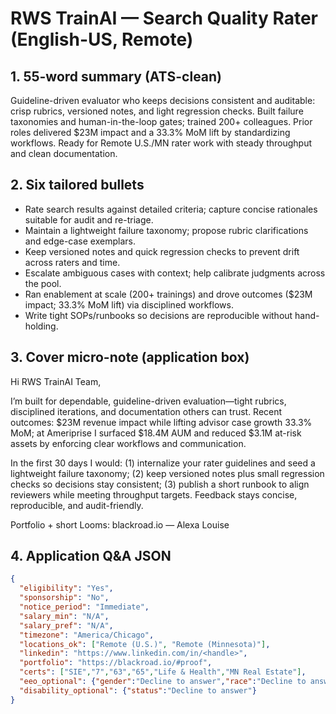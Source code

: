 # RWS TrainAI — Search Quality Rater (English-US, Remote)

## 1. 55-word summary (ATS-clean)
Guideline-driven evaluator who keeps decisions consistent and auditable: crisp rubrics, versioned notes, and light regression checks. Built failure taxonomies and human-in-the-loop gates; trained 200+ colleagues. Prior roles delivered $23M impact and a 33.3% MoM lift by standardizing workflows. Ready for Remote U.S./MN rater work with steady throughput and clean documentation.

## 2. Six tailored bullets
- Rate search results against detailed criteria; capture concise rationales suitable for audit and re-triage.
- Maintain a lightweight failure taxonomy; propose rubric clarifications and edge-case exemplars.
- Keep versioned notes and quick regression checks to prevent drift across raters and time.
- Escalate ambiguous cases with context; help calibrate judgments across the pool.
- Ran enablement at scale (200+ trainings) and drove outcomes ($23M impact; 33.3% MoM lift) via disciplined workflows.
- Write tight SOPs/runbooks so decisions are reproducible without hand-holding.

## 3. Cover micro-note (application box)
Hi RWS TrainAI Team,

I’m built for dependable, guideline-driven evaluation—tight rubrics, disciplined iterations, and documentation others can trust. Recent outcomes: $23M revenue impact while lifting advisor case growth 33.3% MoM; at Ameriprise I surfaced $18.4M AUM and reduced $3.1M at-risk assets by enforcing clear workflows and communication.

In the first 30 days I would: (1) internalize your rater guidelines and seed a lightweight failure taxonomy; (2) keep versioned notes plus small regression checks so decisions stay consistent; (3) publish a short runbook to align reviewers while meeting throughput targets. Feedback stays concise, reproducible, and audit-friendly.

Portfolio + short Looms: blackroad.io
— Alexa Louise

## 4. Application Q&A JSON
```json
{
  "eligibility": "Yes",
  "sponsorship": "No",
  "notice_period": "Immediate",
  "salary_min": "N/A",
  "salary_pref": "N/A",
  "timezone": "America/Chicago",
  "locations_ok": ["Remote (U.S.)", "Remote (Minnesota)"],
  "linkedin": "https://www.linkedin.com/in/<handle>",
  "portfolio": "https://blackroad.io/#proof",
  "certs": ["SIE","7","63","65","Life & Health","MN Real Estate"],
  "eeo_optional": {"gender":"Decline to answer","race":"Decline to answer","veteran_status":"Decline to answer"},
  "disability_optional": {"status":"Decline to answer"}
}
```
